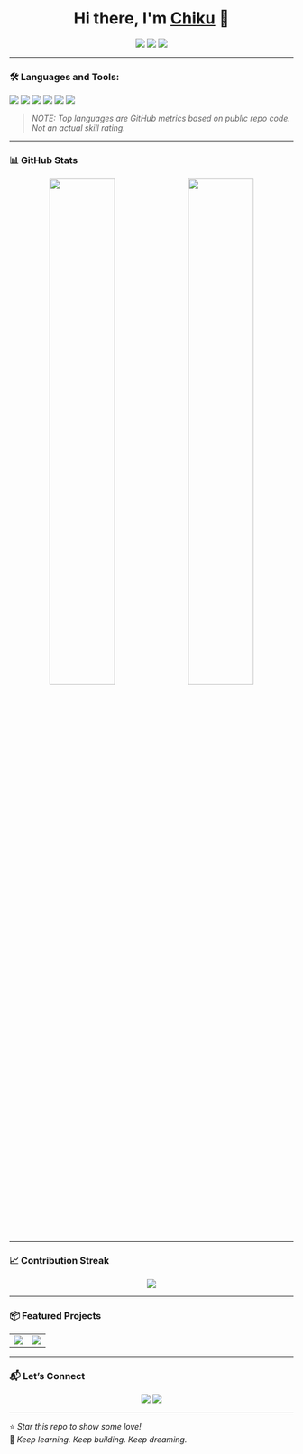 <h1 align="center">Hi there, I'm <a href="https://github.com/nvrunx">Chiku</a> 👋</h1>

<p align="center">
  <a href="https://github.com/ChikuBoy"><img src="https://img.shields.io/github/followers/ChikuBoy?label=Follow&style=social"></a>
  <a href="#"><img src="https://img.shields.io/badge/Discord-ChikuBoy%230001-7289DA?logo=discord"></a>
  <a href="#"><img src="https://img.shields.io/twitter/follow/ChikuBoy?style=social" /></a>
</p>

---

### 🛠️ Languages and Tools:

<p>
  <img src="https://img.shields.io/badge/Python-3776AB?style=flat&logo=python&logoColor=white"/>
  <img src="https://img.shields.io/badge/Kotlin-0095D5?style=flat&logo=kotlin&logoColor=white"/>
  <img src="https://img.shields.io/badge/CSharp-239120?style=flat&logo=c-sharp&logoColor=white"/>
  <img src="https://img.shields.io/badge/FFmpeg-007808?style=flat&logo=ffmpeg&logoColor=white"/>
  <img src="https://img.shields.io/badge/Unity-000000?style=flat&logo=unity&logoColor=white"/>
  <img src="https://img.shields.io/badge/Vulkan-AC162C?style=flat&logo=vulkan&logoColor=white"/>
</p>

> _NOTE: Top languages are GitHub metrics based on public repo code. Not an actual skill rating._

---

### 📊 GitHub Stats

<p align="center">
  <img src="https://github-readme-stats.vercel.app/api?username=ChikuBoy&show_icons=true&theme=radical&border_radius=10&count_private=true" width="48%"/>
  <img src="https://github-readme-stats.vercel.app/api/top-langs/?username=ChikuBoy&layout=compact&theme=radical&border_radius=10" width="48%"/>
</p>

---

### 📈 Contribution Streak

<p align="center">
  <img src="https://streak-stats.demolab.com/?user=ChikuBoy&theme=radical&border_radius=10"/>
</p>

---

### 📦 Featured Projects

<table>
  <tr>
    <td align="center">
      <a href="https://github.com/ChikuBoy/Jarvis-AI">
        <img src="https://github-readme-stats.vercel.app/api/pin/?username=ChikuBoy&repo=Jarvis-AI&theme=radical" />
      </a>
    </td>
    <td align="center">
      <a href="https://github.com/ChikuBoy/Pishot">
        <img src="https://github-readme-stats.vercel.app/api/pin/?username=ChikuBoy&repo=Pishot&theme=radical" />
      </a>
    </td>
  </tr>
</table>

---

### 📬 Let’s Connect

<p align="center">
  <a href="mailto:nvrunxbdueub@gmail.com"><img src="https://img.shields.io/badge/Email-Drop%20a%20Message-blue?logo=gmail" /></a>
  <a href="https://github.com/nvrunx"><img src="https://img.shields.io/badge/GitHub-ChikuBoy-181717?logo=github" /></a>
</p>

---

⭐ *Star this repo to show some love!*  
🧠 *Keep learning. Keep building. Keep dreaming.*
